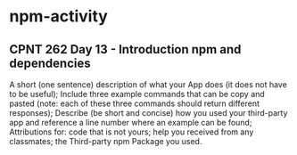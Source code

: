 # npm-activity
## CPNT 262 Day 13 - Introduction npm and dependencies

A short (one sentence) description of what your App does (it does not have to be useful); Include three example commands that can be copy and pasted (note: each of these three commands should return different responses); Describe (be short and concise) how you used your third-party app and reference a line number where an example can be found; Attributions for: code that is not yours; help you received from any classmates; the Third-party npm Package you used.
